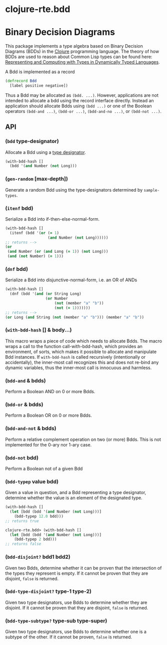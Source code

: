 # clojure-rte.bdd

# Binary Decision Diagrams

This package implements a type algebra based on Binary Decision Diagrams (BDDs)
in the [Clojure](https://clojure.org) programming language.
The theory of how BDDs are used to reason about Common Lisp types can be found here:
[Representing and Computing with Types in Dynamically Typed Languages](https://www.lrde.epita.fr/wiki/Publications/newton.18.phd).


A Bdd is implemented as a record
```clojure
(defrecord Bdd
  [label positive negative])
```
Thus a Bdd may be allocated as `(bdd. ...)`.
However, applications are not intended to allocate a bdd using the record interface
directly. Instead an application should allocate Bdds using `(bdd ...)` or one
of the Boolean operators `(bdd-and ...)`, `(bdd-or ...)`, `(bdd-and-no ...)`, or `(bdd-not ...)`.

## API

### (`bdd` type-designator)
Allocate a Bdd using a [type designator](genus.md).

```clojure
(with-bdd-hash []
  (bdd '(and Number (not Long)))
```

### (`gen-random` [max-depth])
Generate a random Bdd using the type-designators determined by `sample-types`.

### (`itenf` bdd)
Serialize a Bdd into if-then-else-normal-form.
```clojure
(with-bdd-hash []
  (itenf (bdd '(or (= 1)
                   (and Number (not Long))))))
;; returns -->
(or
 (and Number (or (and Long (= 1)) (not Long)))
 (and (not Number) (= 1)))
```

### (`dnf` bdd)
Serialize a Bdd into disjunctive-normal-form, i.e. an OR of ANDs
```clojure
(with-bdd-hash []
  (dnf (bdd '(and (or String Long)
                  (or Number 
                      (not (member "a" "b"))
                      (not (= 1)))))))
;; returns -->
(or Long (and String (not (member "a" "b"))) (member "a" "b"))
```

### (`with-bdd-hash` [] & body...)

This macro wraps a piece of code which needs to allocate Bdds. The macro
wraps a call to the function call-with-bdd-hash, which provides an environment,
of sorts, which makes it possible to allocate and manipulate Bdd instances.
If `with-bdd-hash` is called recursively (intentionally or accidentally), the
inner-most call recognizes this and does not re-bind any dynamic variables,
thus the inner-most call is innocuous and harmless.


### (`bdd-and` & bdds)
Perform a Boolean AND on 0 or more Bdds.

### (`bdd-or` & bdds)
Perform a Boolean OR on 0 or more Bdds.

### (`bdd-and-not` & bdds)
Perform a relative complement operation on two (or more) Bdds.
This is not implemented for the 0-ary nor 1-ary case.

### (`bdd-not` bdd)
Perform a Boolean not of a given Bdd

### (`bdd-typep` value bdd)
Given a value in question, and a Bdd representing a type designator,
determine whether the value is an element of the designated type.

```clojure
(with-bdd-hash []
  (let [bdd (bdd '(and Number (not Long)))]
    (bdd-typep 12.0 bdd)))
;; returns true

clojure-rte.bdd> (with-bdd-hash []
  (let [bdd (bdd '(and Number (not Long)))]
    (bdd-typep 2 bdd)))
;; returns false
```

### (`bdd-disjoint?` bdd1 bdd2)
Given two Bdds, determine whether it can be proven that the intersection of the
types they represent is empty.
If it cannot be proven that they are disjoint, `false` is returned.

### (`bdd-type-disjoint?` type-1 type-2)
Given two type designators, use Bdds to determine whether they are disjoint.
If it cannot be proven that they are disjoint, `false` is returned.

### (`bdd-type-subtype?` type-sub type-super)
Given two type designators, use Bdds to determine whether one is a subtype of the other.
If it cannot be proven, `false` is returned.

<!--  LocalWords:  memoized rte Dfa RTE DFA API Bdds Clojure ary
 -->
